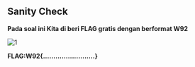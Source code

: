 ## Sanity Check
**Pada soal ini Kita di beri FLAG gratis dengan berformat W92**

![1](https://github.com/adityabarunairawan/WRITE-UP-CTFTKJ/assets/136324726/38ab483b-e398-454f-852d-4c36608b7255)

**FLAG:W92{.........................}**
